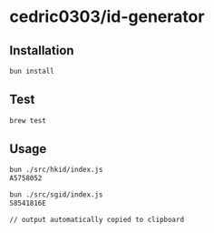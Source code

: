 # cedric0303/id-generator

## Installation

```bash
bun install
```

## Test

```bash
brew test
```

## Usage

```bash
bun ./src/hkid/index.js
A5758052

bun ./src/sgid/index.js
S8541816E

// output automatically copied to clipboard
```
